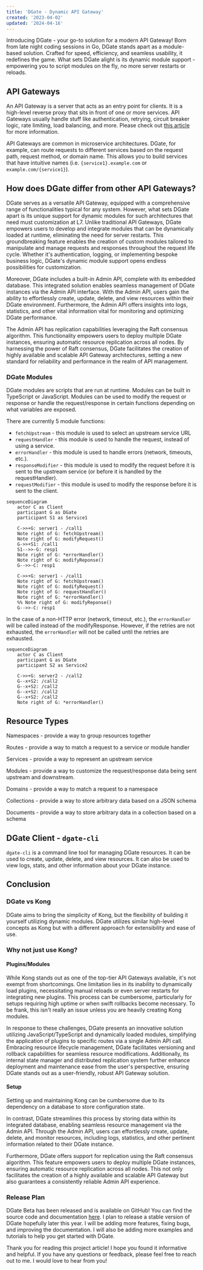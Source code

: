 ```yaml
---
title: 'DGate - Dynamic API Gateway'
created: '2023-04-02'
updated: '2024-04-16'
---
```


Introducing DGate - your go-to solution for a modern API Gateway! Born from late night coding sessions in Go, DGate stands apart as a module-based solution. Crafted for speed, efficiency, and seamless usability, it redefines the game. What sets DGate alight is its dynamic module support - empowering you to script modules on the fly, no more server restarts or reloads.

## API Gateways

An API Gateway is a server that acts as an entry point for clients. It is a high-level reverse proxy that sits in front of one or more services. API Gateways usually handle stuff like authentication, retrying, circuit breaker logic, rate limiting, load balancing, and more. Please check out [this article](https://microservices.io/patterns/apigateway.html) for more information.

API Gateways are common in microservice architectures. DGate, for example, can route requests to different services based on the request path, request method, or domain name. This allows you to build services that have intuitive names (i.e. `{service1}.example.com` or `example.com/{service1}`).

## How does DGate differ from other API Gateways?

DGate serves as a versatile API Gateway, equipped with a comprehensive range of functionalities typical for any system. However, what sets DGate apart is its unique support for dynamic modules for such architectures that need must customization at L7. Unlike traditional API Gateways, DGate empowers users to develop and integrate modules that can be dynamically loaded at runtime, eliminating the need for server restarts. This groundbreaking feature enables the creation of custom modules tailored to manipulate and manage requests and responses throughout the request life cycle. Whether it's authentication, logging, or implementing bespoke business logic, DGate's dynamic module support opens endless possibilities for customization.

Moreover, DGate includes a built-in Admin API, complete with its embedded database. This integrated solution enables seamless management of DGate instances via the Admin API interface. With the Admin API, users gain the ability to effortlessly create, update, delete, and view resources within their DGate environment. Furthermore, the Admin API offers insights into logs, statistics, and other vital information vital for monitoring and optimizing DGate performance.

The Admin API has replication capabilities leveraging the Raft consensus algorithm. This functionality empowers users to deploy multiple DGate instances, ensuring automatic resource replication across all nodes. By harnessing the power of Raft consensus, DGate facilitates the creation of highly available and scalable API Gateway architectures, setting a new standard for reliability and performance in the realm of API management.

### DGate Modules

DGate modules are scripts that are run at runtime. Modules can be built in TypeScript or JavaScript. Modules can be used to modify the request or response or handle the request/response in certain functions depending on what variables are exposed.

There are currently 5 module functions:
- `fetchUpstream` - this module is used to select an upstream service URL
- `requestHandler` - this module is used to handle the request, instead of using a service.
- `errorHandler` - this module is used to handle errors (network, timeouts, etc.).
- `responseModifier` - this module is used to modify the request before it is sent to the upstream service (or before it is handled by the requestHandler).
- `requestModifier` - this module is used to modify the response before it is sent to the client.

```mermaid
sequenceDiagram
    actor C as Client
    participant G as DGate
    participant S1 as Service1

    C->>+G: server1 - /call1
    Note right of G: fetchUpstream()
    Note right of G: modifyRequest()
    G->>+S1: /call1
    S1-->>-G: resp1
    Note right of G: *errorHandler()
    Note right of G: modifyReponse()
    G-->>-C: resp1

    C->>+G: server1 - /call1
    Note right of G: fetchUpstream()
    Note right of G: modifyRequest()
    Note right of G: requestHandler()
    Note right of G: *errorHandler()
    %% Note right of G: modifyReponse()
    G-->>-C: resp1
```

In the case of a non-HTTP error (network, timeout, etc.), the `errorHandler` will be called instead of the modifyResponse. However, if the retries are not exhausted, the `errorHandler` will not be called until the retries are exhausted.
  
```mermaid
sequenceDiagram
    actor C as Client
    participant G as DGate
    participant S2 as Service2

    C->>+G: server2 - /call2
    G--x+S2: /call2
    G--x+S2: /call2
    G--x+S2: /call2
    G--x+S2: /call2
    Note right of G: *errorHandler()
```

## Resource Types

Namespaces - provide a way to group resources together

Routes - provide a way to match a request to a service or module handler

Services - provide a way to represent an upstream service

Modules - provide a way to customize the request/response data being sent upstream and downstream.

Domains - provide a way to match a request to a namespace

Collections - provide a way to store arbitrary data based on a JSON schema

Documents - provide a way to store arbitrary data in a collection based on a schema

## DGate Client - `dgate-cli`

`dgate-cli` is a command line tool for managing DGate resources. It can be used to create, update, delete, and view resources. It can also be used to view logs, stats, and other information about your DGate instance.

## Conclusion

### DGate vs Kong

DGate aims to bring the simplicity of Kong, but the flexibility of building it yourself utilizing dynamic modules. DGate utilizes similar high-level concepts as Kong but with a different approach for extensibility and ease of use.

### Why not just use Kong?

#### Plugins/Modules

While Kong stands out as one of the top-tier API Gateways available, it's not exempt from shortcomings. One limitation lies in its inability to dynamically load plugins, necessitating manual reloads or even server restarts for integrating new plugins. This process can be cumbersome, particularly for setups requiring high uptime or when swift rollbacks become necessary. To be frank, this isn't really an issue unless you are heavily creating Kong modules.

In response to these challenges, DGate presents an innovative solution utilizing JavaScript/TypeScript and dynamically loaded modules, simplifying the application of plugins to specific routes via a single Admin API call. Embracing resource lifecycle management, DGate facilitates versioning and rollback capabilities for seamless resource modifications. Additionally, its internal state manager and distributed replication system further enhance deployment and maintenance ease from the user's perspective, ensuring DGate stands out as a user-friendly, robust API Gateway solution.

#### Setup

Setting up and maintaining Kong can be cumbersome due to its dependency on a database to store configuration state.

In contrast, DGate streamlines this process by storing data within its integrated database, enabling seamless resource management via the Admin API. Through the Admin API, users can effortlessly create, update, delete, and monitor resources, including logs, statistics, and other pertinent information related to their DGate instance.

Furthermore, DGate offers support for replication using the Raft consensus algorithm. This feature empowers users to deploy multiple DGate instances, ensuring automatic resource replication across all nodes. This not only facilitates the creation of a highly available and scalable API Gateway but also guarantees a consistently reliable Admin API experience.

### Release Plan

DGate Beta has been released and is available on GitHub! You can find the source code and documentation [here](https://github.com/dgate-io/dgate). I plan to release a stable version of DGate hopefully later this year. I will be adding more features, fixing bugs, and improving the documentation. I will also be adding more examples and tutorials to help you get started with DGate.


Thank you for reading this project article! I hope you found it informative and helpful. If you have any questions or feedback, please feel free to reach out to me. I would love to hear from you!
